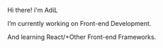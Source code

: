 Hi there!  i'm  ΑdίL


I’m currently working on Front-end Development.


And  learning React/+Other Front-end Frameworks.

